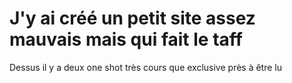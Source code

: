 # J'y ai créé un petit site assez mauvais mais qui fait le taff

Dessus il y a deux one shot très cours que exclusive près à être lu
